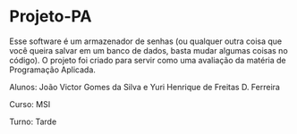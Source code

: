# Projeto-PA
Esse software é um armazenador de senhas (ou qualquer outra coisa que você queira salvar em um banco de dados, basta mudar algumas coisas no código). O projeto foi criado para servir como uma avaliação da matéria de Programação Aplicada.

Alunos: João Victor Gomes da Silva e Yuri Henrique de Freitas D. Ferreira

Curso: MSI 

Turno: Tarde
